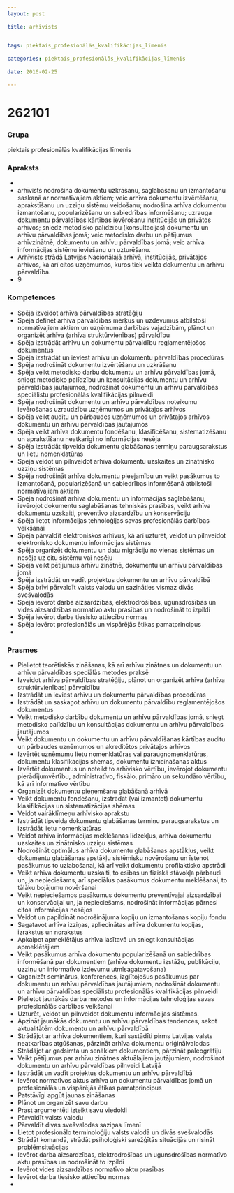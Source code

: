 ```yaml
---
layout: post
    
title: arhīvists

    
tags: piektais_profesionālās_kvalifikācijas_līmenis
    
categories: piektais_profesionālās_kvalifikācijas_līmenis
    
date: 2016-02-25
    
---
```

# 262101

### Grupa
piektais profesionālās kvalifikācijas līmenis


### Apraksts

* 
* arhīvists nodrošina dokumentu uzkrāšanu, saglabāšanu un izmantošanu saskaņā ar normatīvajiem aktiem; veic arhīva dokumentu izvērtēšanu, aprakstīšanu un uzziņu sistēmu veidošanu; nodrošina arhīva dokumentu izmantošanu, popularizēšanu un sabiedrības informēšanu; uzrauga dokumentu pārvaldības kārtības ievērošanu institūcijās un privātos arhīvos; sniedz metodisko palīdzību (konsultācijas) dokumentu un arhīvu pārvaldības jomā; veic metodisko darbu un pētījumus arhīvzinātnē, dokumentu un arhīvu pārvaldības jomā; veic arhīva informācijas sistēmu ieviešanu un uzturēšanu. 
* 	Arhīvists strādā Latvijas Nacionālajā arhīvā, institūcijās, privātajos arhīvos, kā arī citos uzņēmumos, kuros tiek veikta dokumentu un arhīvu pārvaldība. 
* 	9 

### Kompetences

* Spēja izveidot arhīva pārvaldības stratēģiju
* Spēja definēt arhīva pārvaldības mērķus un uzdevumus atbilstoši normatīvajiem aktiem un uzņēmuma darbības vajadzībām, plānot un organizēt arhīva (arhīva struktūrvienības) pārvaldību
* Spēja izstrādāt arhīvu un dokumentu pārvaldību reglamentējošos dokumentus
* Spēja izstrādāt un ieviest arhīvu un dokumentu pārvaldības procedūras
* Spēja nodrošināt dokumentu izvērtēšanu un uzkrāšanu
* Spēja veikt metodisko darbu dokumentu un arhīvu pārvaldības jomā, sniegt metodisko palīdzību un konsultācijas dokumentu un arhīvu pārvaldības jautājumos, nodrošināt dokumentu un arhīvu pārvaldības speciālistu profesionālās kvalifikācijas pilnveidi
* Spēja nodrošināt dokumentu un arhīvu pārvaldības noteikumu ievērošanas uzraudzību uzņēmumos un privātajos arhīvos
* Spēja veikt auditu un pārbaudes uzņēmumos un privātajos arhīvos dokumentu un arhīvu pārvaldības jautājumos
* Spēja veikt arhīva dokumentu fondēšanu, klasificēšanu, sistematizēšanu un aprakstīšanu neatkarīgi no informācijas nesēja
* Spēja izstrādāt tipveida dokumentu glabāšanas termiņu paraugsarakstus un lietu nomenklatūras
* Spēja veidot un pilnveidot arhīva dokumentu uzskaites un zinātnisko uzziņu sistēmas
* Spēja nodrošināt arhīva dokumentu pieejamību un veikt pasākumus to izmantošanā, popularizēšanā un sabiedrības informēšanā atbilstoši normatīvajiem aktiem
* Spēja nodrošināt arhīva dokumentu un informācijas saglabāšanu, ievērojot dokumentu saglabāšanas tehniskās prasības, veikt arhīva dokumentu uzskaiti, preventīvo aizsardzību un konservāciju
* Spēja lietot informācijas tehnoloģijas savas profesionālās darbības veikšanai
* Spēja pārvaldīt elektroniskos arhīvus, kā arī uzturēt, veidot un pilnveidot elektronisko dokumentu informācijas sistēmas
* Spēja organizēt dokumentu un datu migrāciju no vienas sistēmas un nesēja uz citu sistēmu vai nesēju
* Spēja veikt pētījumus arhīvu zinātnē, dokumentu un arhīvu pārvaldības jomā
* Spēja izstrādāt un vadīt projektus dokumentu un arhīvu pārvaldībā
* Spēja brīvi pārvaldīt valsts valodu un sazināties vismaz divās svešvalodās
* Spēja ievērot darba aizsardzības, elektrodrošības, ugunsdrošības un vides aizsardzības normatīvo aktu prasības un nodrošināt to izpildi
* Spēja ievērot darba tiesisko attiecību normas
* Spēja ievērot profesionālās un vispārējās ētikas pamatprincipus
* 

### Prasmes 
* Pielietot teorētiskās zināšanas, kā arī arhīvu zinātnes un dokumentu un arhīvu pārvaldības speciālās metodes praksē
* Izveidot arhīva pārvaldības stratēģiju, plānot un organizēt arhīva (arhīva struktūrvienības) pārvaldību
* Izstrādāt un ieviest arhīvu un dokumentu pārvaldības procedūras
* Izstrādāt un saskaņot arhīvu un dokumentu pārvaldību reglamentējošos dokumentus
* Veikt metodisko darbību dokumentu un arhīvu pārvaldības jomā, sniegt metodisko palīdzību un konsultācijas dokumentu un arhīvu pārvaldības jautājumos
* Veikt dokumentu un dokumentu un arhīvu pārvaldīšanas kārtības auditu un pārbaudes uzņēmumos un akreditētos privātajos arhīvos
* Izvērtēt uzņēmumu lietu nomenklatūras vai paraugnomenklatūras, dokumentu klasifikācijas shēmas, dokumentu iznīcināšanas aktus
* Izvērtēt dokumentus un noteikt to arhīvisko vērtību, ievērojot dokumentu pierādījumvērtību, administratīvo, fiskālo, primāro un sekundāro vērtību, kā arī informatīvo vērtību
* Organizēt dokumentu pieņemšanu glabāšanā arhīvā
* Veikt dokumentu fondēšanu, izstrādāt (vai izmantot) dokumentu klasifikācijas un sistematizācijas shēmas
* Veidot vairāklīmeņu arhīvisko aprakstu
* Izstrādāt tipveida dokumentu glabāšanas termiņu paraugsarakstus un izstrādāt lietu nomenklatūras
* Veidot arhīva informācijas meklēšanas līdzekļus, arhīva dokumentu uzskaites un zinātnisko uzziņu sistēmas
* Nodrošināt optimālus arhīva dokumentu glabāšanas apstākļus, veikt dokumentu glabāšanas apstākļu sistēmisku novērošanu un īstenot pasākumus to uzlabošanai, kā arī veikt dokumentu profilaktisko apstrādi
* Veikt arhīva dokumentu uzskaiti, to esības un fiziskā stāvokļa pārbaudi un, ja nepieciešams, arī speciālus pasākumus dokumentu meklēšanai, to tālāku bojājumu novēršanai
* Veikt nepieciešamos pasākumus dokumentu preventīvajai aizsardzībai un konservācijai un, ja nepieciešams, nodrošināt informācijas pārnesi citos informācijas nesējos
* Veidot un papildināt nodrošinājuma kopiju un izmantošanas kopiju fondu
* Sagatavot arhīva izziņas, apliecinātas arhīva dokumentu kopijas, izrakstus un norakstus
* Apkalpot apmeklētājus arhīva lasītavā un sniegt konsultācijas apmeklētājiem
* Veikt pasākumus arhīva dokumentu popularizēšanā un sabiedrības informēšanā par dokumentiem (arhīva dokumentu izstāžu, publikāciju, uzziņu un informatīvo izdevumu utmlsagatavošana)
* Organizēt seminārus, konferences, izglītojošus pasākumus par dokumentu un arhīvu pārvaldības jautājumiem, nodrošināt dokumentu un arhīvu pārvaldības speciālistu profesionālās kvalifikācijas pilnveidi
* Pielietot jaunākās darba metodes un informācijas tehnoloģijas savas profesionālās darbības veikšanai
* Uzturēt, veidot un pilnveidot dokumentu informācijas sistēmas.
*  Apzināt jaunākās dokumentu un arhīvu pārvaldības tendences, sekot aktualitātēm dokumentu un arhīvu pārvaldībā
* Strādājot ar arhīva dokumentiem, kuri sastādīti pirms Latvijas valsts neatkarības atgūšanas, pārzināt arhīva dokumentu oriģinālvalodas
* Strādājot ar gadsimta un senākiem dokumentiem, pārzināt paleogrāfiju
* Veikt pētījumus par arhīvu zinātnes aktuālajiem jautājumiem, nodrošinot dokumentu un arhīvu pārvaldības pilnveidi Latvijā
* Izstrādāt un vadīt projektus dokumentu un arhīvu pārvaldībā
* Ievērot normatīvos aktus arhīva un dokumentu pārvaldības jomā un profesionālās un vispārējās ētikas pamatprincipus
* Patstāvīgi apgūt jaunas zināšanas
* Plānot un organizēt savu darbu
* Prast argumentēti izteikt savu viedokli
* Pārvaldīt valsts valodu
* Pārvaldīt divas svešvalodas saziņas līmenī
* Lietot profesionālo terminoloģiju valsts valodā un divās svešvalodās
* Strādāt komandā, strādāt psiholoģiski sarežģītās situācijās un risināt problēmsituācijas
* Ievērot darba aizsardzības, elektrodrošības un ugunsdrošības normatīvo aktu prasības un nodrošināt to izpildi
* Ievērot vides aizsardzības normatīvo aktu prasības
* Ievērot darba tiesisko attiecību normas
* 